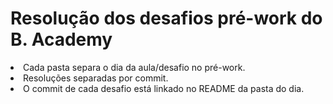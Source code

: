 # Resolução dos desafios pré-work do B. Academy

<li>Cada pasta separa o dia da aula/desafio no pré-work.
<li>Resoluções separadas por commit.
<li>O commit de cada desafio está linkado no README da pasta do dia.
